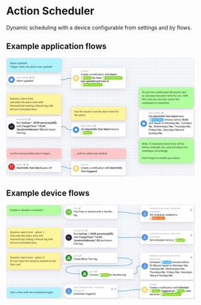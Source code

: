 # Action Scheduler

Dynamic scheduling with a device configurable from settings and by flows.

## Example application flows

![Example flows](/local_assets/flow-examples.png)

## Example device flows

![Example flows](/local_assets/device-flow-examples.png)
